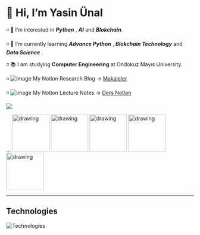 # 👋 Hi, I’m Yasin Ünal                                                                           

◽️ 👀 I’m interested in ***Python*** , ***AI*** and ***Blokchain***.

◽️ 🌱 I’m currently learning ***Advance Python*** , ***Blokchain Technology*** and ***Data Science***  .

◽️ 📚 I am studying **Computer Engineering** at Ondokuz Mayıs University.

◽️ ![image](https://user-images.githubusercontent.com/56133248/154103197-e2390754-ca4e-4791-981b-1b27e4340e56.png) My Notion Research Blog -> [Makaleler](https://dawn-squash-710.notion.site/Makaleler-2a2a2615f2964cf584341a880aa94f41)

◽️ ![image](https://user-images.githubusercontent.com/56133248/154103197-e2390754-ca4e-4791-981b-1b27e4340e56.png) My Notion Lecture Notes -> [Ders Notları](https://dawn-squash-710.notion.site/Ders-Notlar-793b45202f03441dae24a4795071d5f7)

![](https://komarev.com/ghpvc/?username=Pilestin)

...
<img src="https://user-images.githubusercontent.com/56133248/175562420-2efe5de0-b16b-41a8-9de4-a27d00543a9c.png" alt="drawing" style="width:100px;"/>
<img src="https://user-images.githubusercontent.com/56133248/175562420-2efe5de0-b16b-41a8-9de4-a27d00543a9c.png" alt="drawing" style="width:100px;"/>
<img src="https://user-images.githubusercontent.com/56133248/175562420-2efe5de0-b16b-41a8-9de4-a27d00543a9c.png" alt="drawing" style="width:100px;"/>
<img src="https://1000logos.net/wp-content/uploads/2020/08/MySQL-Logo.jpg" alt="drawing" style="width:100px;"/>
<img src="https://user-images.githubusercontent.com/56133248/175562420-2efe5de0-b16b-41a8-9de4-a27d00543a9c.png" alt="drawing" style="width:100px;"/>

---



## Technologies

![Technologies](https://user-images.githubusercontent.com/56133248/154122260-08c0a25b-f83a-46d5-a508-839ced1eb1ae.png)

  
<!---
Pilestin/Pilestin is a ✨ special ✨ repository because its `README.md` (this file) appears on your GitHub profile.
You can click the Preview link to take a look at your changes.
--->

